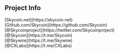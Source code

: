 ## Project Info

<div class="align-points">
    <i class="fa fa-globe"></i> [Skycoin.net](https://skycoin.net)<br/>
    <i class="fa fa-github"></i> [Github.com/Skycoin](https://github.com/Skycoin)<br/>
    <i class="fa fa-twitter"></i> [@Skycoinproject](https://twitter.com/Skycoinproject)<br/>
    <i class="fa fa-telegram"></i> [@Skycoin](https://t.me/Skycoin)<br/>
    <i class="fa fa-telegram"></i> [@Skywire](https://t.me/Skywire)<br/>
    <i class="fa fa-telegram"></i> [@CXLabs](https://t.me/CXLabs)<br/>
</div>